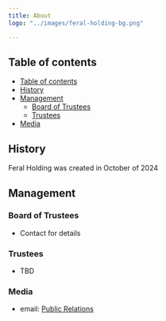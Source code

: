 ```yaml
---
title: About
logo: "../images/feral-holding-bg.png"

---
```


## Table of contents

- [Table of contents](#table-of-contents)
- [History](#history)
- [Management](#management)
  - [Board of Trustees](#board-of-trustees)
  - [Trustees](#trustees)
- [Media](#media)

## History

Feral Holding was created in October of 2024

## Management

### Board of Trustees

* Contact for details

### Trustees

* TBD

### Media

* email: [Public Relations](mailto:pr@feralholding.com)

